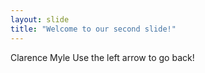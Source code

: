 ```yaml
---
layout: slide
title: "Welcome to our second slide!"
---
```

Clarence Myle
Use the left arrow to go back!
